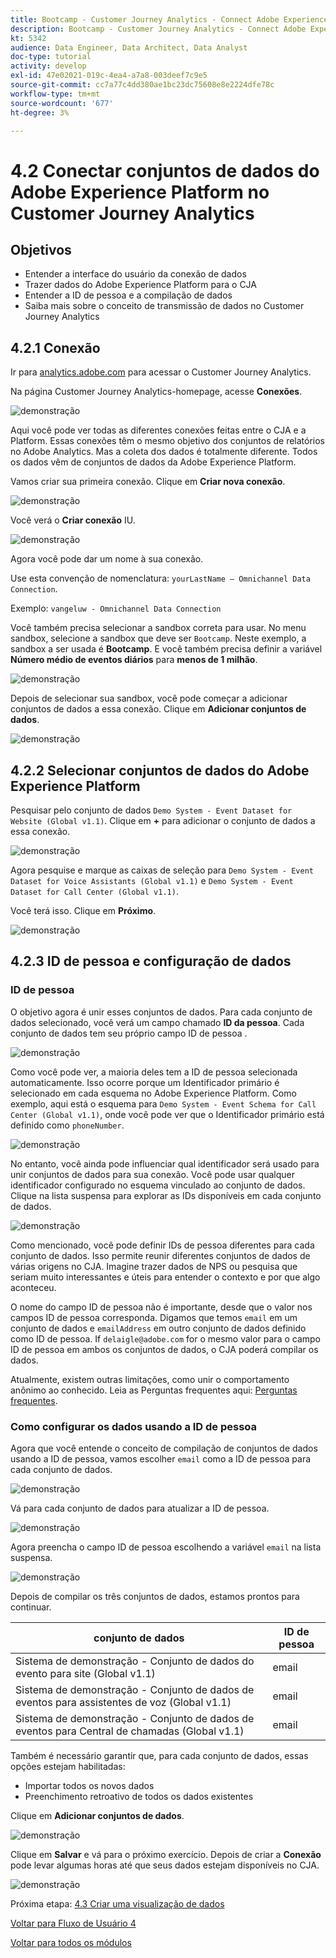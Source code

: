 ```yaml
---
title: Bootcamp - Customer Journey Analytics - Connect Adobe Experience Platform Datasets in Customer Journey Analytics
description: Bootcamp - Customer Journey Analytics - Connect Adobe Experience Platform Datasets in Customer Journey Analytics
kt: 5342
audience: Data Engineer, Data Architect, Data Analyst
doc-type: tutorial
activity: develop
exl-id: 47e02021-019c-4ea4-a7a8-003deef7c9e5
source-git-commit: cc7a77c4dd380ae1bc23dc75608e8e2224dfe78c
workflow-type: tm+mt
source-wordcount: '677'
ht-degree: 3%

---
```


# 4.2 Conectar conjuntos de dados do Adobe Experience Platform no Customer Journey Analytics

## Objetivos

- Entender a interface do usuário da conexão de dados
- Trazer dados do Adobe Experience Platform para o CJA
- Entender a ID de pessoa e a compilação de dados
- Saiba mais sobre o conceito de transmissão de dados no Customer Journey Analytics

## 4.2.1 Conexão

Ir para [analytics.adobe.com](https://analytics.adobe.com) para acessar o Customer Journey Analytics.

Na página Customer Journey Analytics-homepage, acesse **Conexões**.

![demonstração](./images/cja2.png)

Aqui você pode ver todas as diferentes conexões feitas entre o CJA e a Platform. Essas conexões têm o mesmo objetivo dos conjuntos de relatórios no Adobe Analytics. Mas a coleta dos dados é totalmente diferente. Todos os dados vêm de conjuntos de dados da Adobe Experience Platform.

Vamos criar sua primeira conexão. Clique em **Criar nova conexão**.

![demonstração](./images/cja4.png)

Você verá o **Criar conexão** IU.

![demonstração](./images/cja5.png)

Agora você pode dar um nome à sua conexão.

Use esta convenção de nomenclatura: `yourLastName – Omnichannel Data Connection`.

Exemplo: `vangeluw - Omnichannel Data Connection`

Você também precisa selecionar a sandbox correta para usar. No menu sandbox, selecione a sandbox que deve ser `Bootcamp`. Neste exemplo, a sandbox a ser usada é **Bootcamp**. E você também precisa definir a variável **Número médio de eventos diários** para **menos de 1 milhão**.

![demonstração](./images/cjasb.png)

Depois de selecionar sua sandbox, você pode começar a adicionar conjuntos de dados a essa conexão. Clique em **Adicionar conjuntos de dados**.

![demonstração](./images/cjasb1.png)

## 4.2.2 Selecionar conjuntos de dados do Adobe Experience Platform

Pesquisar pelo conjunto de dados `Demo System - Event Dataset for Website (Global v1.1)`. Clique em **+** para adicionar o conjunto de dados a essa conexão.

![demonstração](./images/cja7.png)

Agora pesquise e marque as caixas de seleção para `Demo System - Event Dataset for Voice Assistants (Global v1.1)` e `Demo System - Event Dataset for Call Center (Global v1.1)`.

Você terá isso. Clique em **Próximo**.

![demonstração](./images/cja9.png)

## 4.2.3 ID de pessoa e configuração de dados

### ID de pessoa

O objetivo agora é unir esses conjuntos de dados. Para cada conjunto de dados selecionado, você verá um campo chamado **ID da pessoa**. Cada conjunto de dados tem seu próprio campo ID de pessoa .

![demonstração](./images/cja11.png)

Como você pode ver, a maioria deles tem a ID de pessoa selecionada automaticamente. Isso ocorre porque um Identificador primário é selecionado em cada esquema no Adobe Experience Platform. Como exemplo, aqui está o esquema para `Demo System - Event Schema for Call Center (Global v1.1)`, onde você pode ver que o Identificador primário está definido como `phoneNumber`.

![demonstração](./images/cja13.png)

No entanto, você ainda pode influenciar qual identificador será usado para unir conjuntos de dados para sua conexão. Você pode usar qualquer identificador configurado no esquema vinculado ao conjunto de dados. Clique na lista suspensa para explorar as IDs disponíveis em cada conjunto de dados.

![demonstração](./images/cja14.png)

Como mencionado, você pode definir IDs de pessoa diferentes para cada conjunto de dados. Isso permite reunir diferentes conjuntos de dados de várias origens no CJA. Imagine trazer dados de NPS ou pesquisa que seriam muito interessantes e úteis para entender o contexto e por que algo aconteceu.

O nome do campo ID de pessoa não é importante, desde que o valor nos campos ID de pessoa corresponda. Digamos que temos `email` em um conjunto de dados e `emailAddress` em outro conjunto de dados definido como ID de pessoa. If `delaigle@adobe.com` for o mesmo valor para o campo ID de pessoa em ambos os conjuntos de dados, o CJA poderá compilar os dados.

Atualmente, existem outras limitações, como unir o comportamento anônimo ao conhecido. Leia as Perguntas frequentes aqui: [Perguntas frequentes](https://experienceleague.adobe.com/docs/analytics-platform/using/cja-overview/cja-faq.html?lang=pt-BR).

### Como configurar os dados usando a ID de pessoa

Agora que você entende o conceito de compilação de conjuntos de dados usando a ID de pessoa, vamos escolher `email` como a ID de pessoa para cada conjunto de dados.

![demonstração](./images/cja15.png)

Vá para cada conjunto de dados para atualizar a ID de pessoa.

![demonstração](./images/cja12a.png)

Agora preencha o campo ID de pessoa escolhendo a variável `email` na lista suspensa.

![demonstração](./images/cja17.png)

Depois de compilar os três conjuntos de dados, estamos prontos para continuar.

| conjunto de dados | ID de pessoa |
| ----------------- |-------------| 
| Sistema de demonstração - Conjunto de dados do evento para site (Global v1.1) | email |
| Sistema de demonstração - Conjunto de dados de eventos para assistentes de voz (Global v1.1) | email |
| Sistema de demonstração - Conjunto de dados de eventos para Central de chamadas (Global v1.1) | email |

Também é necessário garantir que, para cada conjunto de dados, essas opções estejam habilitadas:

- Importar todos os novos dados
- Preenchimento retroativo de todos os dados existentes

Clique em **Adicionar conjuntos de dados**.

![demonstração](./images/cja16.png)

Clique em **Salvar** e vá para o próximo exercício.
Depois de criar a **Conexão** pode levar algumas horas até que seus dados estejam disponíveis no CJA.

![demonstração](./images/cja20.png)

Próxima etapa: [4.3 Criar uma visualização de dados](./ex3.md)

[Voltar para Fluxo de Usuário 4](./uc4.md)

[Voltar para todos os módulos](./../../overview.md)
